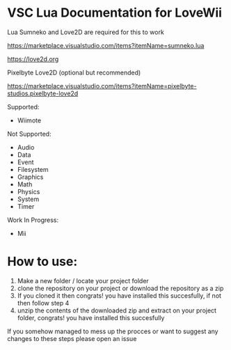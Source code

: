 # VSC Lua Documentation for LoveWii
Lua Sumneko and Love2D are required for this to work

https://marketplace.visualstudio.com/items?itemName=sumneko.lua

https://love2d.org

Pixelbyte Love2D (optional but recommended)

https://marketplace.visualstudio.com/items?itemName=pixelbyte-studios.pixelbyte-love2d

Supported:
- Wiimote

Not Supported:
- Audio
- Data
- Event
- Filesystem
- Graphics
- Math
- Physics
- System
- Timer

Work In Progress:
- Mii

# How to use:
1) Make a new folder / locate your project folder
2) clone the repository on your project or download the repository as a zip
3) If you cloned it then congrats! you have installed this succesfully, if not then follow step 4
4) unzip the contents of the downloaded zip and extract on your project folder, congrats! you have installed this succesfully

If you somehow managed to mess up the procces or want to suggest any changes to these steps please open an issue
